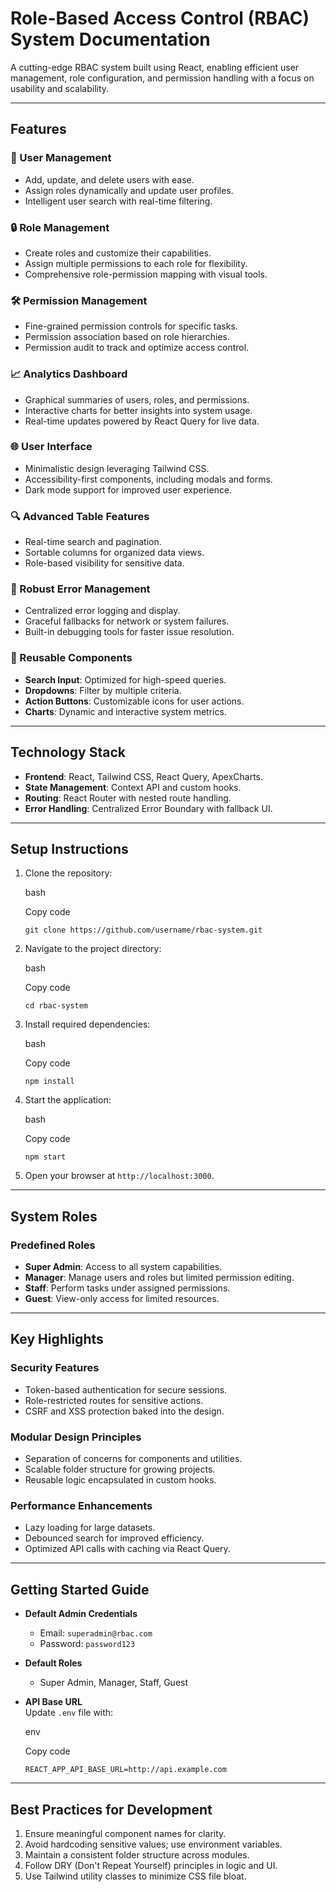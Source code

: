 Role-Based Access Control (RBAC) System Documentation
=====================================================

A cutting-edge RBAC system built using React, enabling efficient user management, role configuration, and permission handling with a focus on usability and scalability.

* * * * *

Features
--------

### 🌟 User Management

-   Add, update, and delete users with ease.
-   Assign roles dynamically and update user profiles.
-   Intelligent user search with real-time filtering.

### 🔒 Role Management

-   Create roles and customize their capabilities.
-   Assign multiple permissions to each role for flexibility.
-   Comprehensive role-permission mapping with visual tools.

### 🛠 Permission Management

-   Fine-grained permission controls for specific tasks.
-   Permission association based on role hierarchies.
-   Permission audit to track and optimize access control.

### 📈 Analytics Dashboard

-   Graphical summaries of users, roles, and permissions.
-   Interactive charts for better insights into system usage.
-   Real-time updates powered by React Query for live data.

### 🌐 User Interface

-   Minimalistic design leveraging Tailwind CSS.
-   Accessibility-first components, including modals and forms.
-   Dark mode support for improved user experience.

### 🔍 Advanced Table Features

-   Real-time search and pagination.
-   Sortable columns for organized data views.
-   Role-based visibility for sensitive data.

### 🚨 Robust Error Management

-   Centralized error logging and display.
-   Graceful fallbacks for network or system failures.
-   Built-in debugging tools for faster issue resolution.

### 🎯 Reusable Components

-   **Search Input**: Optimized for high-speed queries.
-   **Dropdowns**: Filter by multiple criteria.
-   **Action Buttons**: Customizable icons for user actions.
-   **Charts**: Dynamic and interactive system metrics.

* * * * *

Technology Stack
----------------

-   **Frontend**: React, Tailwind CSS, React Query, ApexCharts.
-   **State Management**: Context API and custom hooks.
-   **Routing**: React Router with nested route handling.
-   **Error Handling**: Centralized Error Boundary with fallback UI.

* * * * *

Setup Instructions
------------------

1.  Clone the repository:

    bash

    Copy code

    `git clone https://github.com/username/rbac-system.git`

2.  Navigate to the project directory:

    bash

    Copy code

    `cd rbac-system`

3.  Install required dependencies:

    bash

    Copy code

    `npm install`

4.  Start the application:

    bash

    Copy code

    `npm start`

5.  Open your browser at `http://localhost:3000`.

* * * * *

System Roles
------------

### Predefined Roles

-   **Super Admin**: Access to all system capabilities.
-   **Manager**: Manage users and roles but limited permission editing.
-   **Staff**: Perform tasks under assigned permissions.
-   **Guest**: View-only access for limited resources.

* * * * *

Key Highlights
--------------

### Security Features

-   Token-based authentication for secure sessions.
-   Role-restricted routes for sensitive actions.
-   CSRF and XSS protection baked into the design.

### Modular Design Principles

-   Separation of concerns for components and utilities.
-   Scalable folder structure for growing projects.
-   Reusable logic encapsulated in custom hooks.

### Performance Enhancements

-   Lazy loading for large datasets.
-   Debounced search for improved efficiency.
-   Optimized API calls with caching via React Query.

* * * * *

Getting Started Guide
---------------------

-   **Default Admin Credentials**

    -   Email: `superadmin@rbac.com`
    -   Password: `password123`
-   **Default Roles**

    -   Super Admin, Manager, Staff, Guest
-   **API Base URL**\
    Update `.env` file with:

    env

    Copy code

    `REACT_APP_API_BASE_URL=http://api.example.com`

* * * * *

Best Practices for Development
------------------------------

1.  Ensure meaningful component names for clarity.
2.  Avoid hardcoding sensitive values; use environment variables.
3.  Maintain a consistent folder structure across modules.
4.  Follow DRY (Don't Repeat Yourself) principles in logic and UI.
5.  Use Tailwind utility classes to minimize CSS file bloat.
